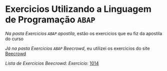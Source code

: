# Exercicios Utilizando a Linguagem de Programação `ABAP`

*Na pasta Exercicios `ABAP` apostila*, estão os exercicios que eu fiz da apostila do curso

*Já na pasta Exercicios `ABAP` Beecrowd*, eu utilizei os exercicios do site [Beecrowd](https://www.beecrowd.com.br/judge/pt)

*Lista de Exercicios Beecrowd*:
*Exercicio*: [1014](https://www.beecrowd.com.br/judge/pt/problems/view/1014)
